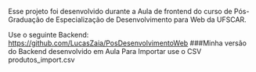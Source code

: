 Esse projeto foi desenvolvido durante a Aula de frontend do curso de Pós-Graduação de Especialização de Desenvolvimento para Web da UFSCAR. 


Use o seguinte Backend: https://github.com/LucasZaia/PosDesenvolvimentoWeb ###Minha versão do Backend desenvolvido em Aula
Para Importar use o CSV produtos_import.csv
